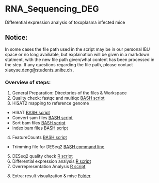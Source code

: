 # RNA_Sequencing_DEG


Differential expression analysis of toxoplasma infected mice

## Notice:

In some cases the file path used in the script may be in our personal IBU space or no long availiable, but explaination will be given in a markdown statment, with the new file path given/what content has been processed in the step. If any questions regarding the file path, please contact xiaoyue.deng@students.unibe.ch . 

### Overview of steps:

1. General Preparation: Directories of the files & Workspace
2. Quality check: fastqc and multiqc [BASH script](https://github.com/XiaoyueLenax/RNA_Sequencing_DEG/blob/main/2_Quality_Check)
3. HISAT2 mapping to reference genome 
  - HISAT [BASH script](https://github.com/XiaoyueLenax/RNA_Sequencing_DEG/blob/main/3_Mapping_HISAT2)
  - Convert sam files [BASH script](https://github.com/XiaoyueLenax/RNA_Sequencing_DEG/blob/main/3_Mapping_Sam_to_Bam)
  - Sort bam files [BASH script](https://github.com/XiaoyueLenax/RNA_Sequencing_DEG/blob/main/3_Mapping_Sorting%20Bam%20Files)
  - Index bam files [BASH script](https://github.com/XiaoyueLenax/RNA_Sequencing_DEG/blob/main/3_Mapping_Indexing)
4. FeatureCounts [BASH script](https://github.com/XiaoyueLenax/RNA_Sequencing_DEG/blob/main/4_FeatureCounts)
  - Trimming file for DESeq2 [BASH command line](https://github.com/XiaoyueLenax/RNA_Sequencing_DEG/blob/main/4.2_FeatureCounts_Trimming%20output)
5. DESeq2 quality check [R script](https://github.com/XiaoyueLenax/RNA_Sequencing_DEG/blob/main/5-7_R%20scripts)
6. Differential expression analysis [R script](https://github.com/XiaoyueLenax/RNA_Sequencing_DEG/blob/main/5-7_R%20scripts) 
7. Overrepresentation Analysis [R script](https://github.com/XiaoyueLenax/RNA_Sequencing_DEG/blob/main/5-7_R%20scripts) </p>
8. Extra: result visualization & misc [Folder](https://github.com/XiaoyueLenax/RNA_Sequencing_DEG/tree/main/Images)
